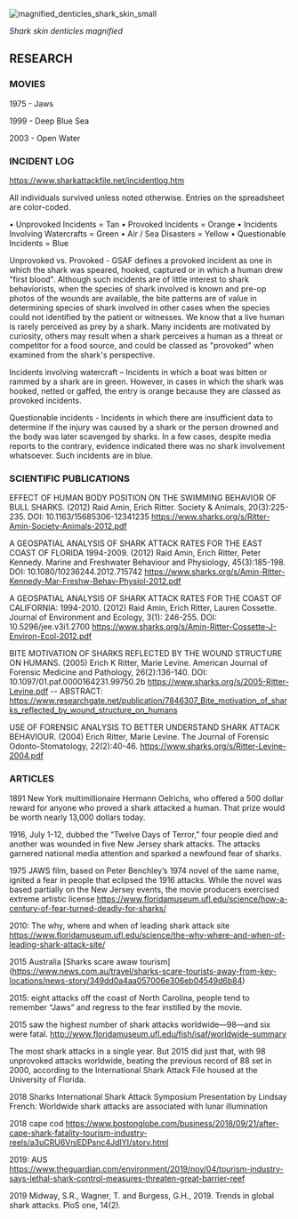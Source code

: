
           
![magnified_denticles_shark_skin_small](https://user-images.githubusercontent.com/76251622/113687839-074cd200-96c9-11eb-9b11-7dd45bc4e4ea.jpg)

*Shark skin denticles magnified*


 
## RESEARCH

### MOVIES

1975 - Jaws

1999 - Deep Blue Sea

2003 - Open Water



### INCIDENT LOG

https://www.sharkattackfile.net/incidentlog.htm

All individuals survived unless noted otherwise.
Entries on the spreadsheet are color-coded.

• Unprovoked Incidents = Tan
• Provoked Incidents = Orange
• Incidents Involving Watercrafts = Green
• Air / Sea Disasters = Yellow
• Questionable Incidents = Blue

Unprovoked vs. Provoked - GSAF defines a provoked incident as one in which the shark was speared, hooked, captured or in which a human drew "first blood". Although such incidents are of little interest to shark behaviorists, when the species of shark involved is known and pre-op photos of the wounds are available, the bite patterns are of value in determining species of shark involved in other cases when the species could not identified by the patient or witnesses. We know that a live human is rarely perceived as prey by a shark. Many incidents are motivated by curiosity, others may result when a shark perceives a human as a threat or competitor for a food source, and could be classed as "provoked" when examined from the shark's perspective.

Incidents involving watercraft – Incidents in which a boat was bitten or rammed by a shark are in green. However, in cases in which the shark was hooked, netted or gaffed, the entry is orange because they are classed as provoked incidents.

Questionable incidents - Incidents in which there are insufficient data to determine if the injury was caused by a shark or the person drowned and the body was later scavenged by sharks. In a few cases, despite media reports to the contrary, evidence indicated there was no shark involvement whatsoever. Such incidents are in blue.



### SCIENTIFIC PUBLICATIONS


EFFECT OF HUMAN BODY POSITION ON THE SWIMMING BEHAVIOR OF BULL SHARKS.
(2012) Raid Amin, Erich Ritter. Society & Animals, 20(3):225-235. DOI: 10.1163/15685306-12341235
https://www.sharks.org/s/Ritter-Amin-Society-Animals-2012.pdf

A GEOSPATIAL ANALYSIS OF SHARK ATTACK RATES FOR THE EAST COAST OF FLORIDA 1994-2009.
(2012) Raid Amin, Erich Ritter, Peter Kennedy. Marine and Freshwater Behaviour and Physiology, 45(3):185-198. DOI: 10.1080/10236244.2012.715742
https://www.sharks.org/s/Amin-Ritter-Kennedy-Mar-Freshw-Behav-Physiol-2012.pdf

A GEOSPATIAL ANALYSIS OF SHARK ATTACK RATES FOR THE COAST OF CALIFORNIA: 1994-2010.
(2012) Raid Amin, Erich Ritter, Lauren Cossette. Journal of Environment and Ecology, 3(1): 246-255. DOI: 10.5296/jee.v3i1.2700
https://www.sharks.org/s/Amin-Ritter-Cossette-J-Environ-Ecol-2012.pdf

BITE MOTIVATION OF SHARKS REFLECTED BY THE WOUND STRUCTURE ON HUMANS.
(2005) Erich K Ritter, Marie Levine. American Journal of Forensic Medicine and Pathology, 26(2):136-140. DOI: 10.1097/01.paf.0000164231.99750.2b
https://www.sharks.org/s/2005-Ritter-Levine.pdf
-- ABSTRACT: https://www.researchgate.net/publication/7846307_Bite_motivation_of_sharks_reflected_by_wound_structure_on_humans

USE OF FORENSIC ANALYSIS TO BETTER UNDERSTAND SHARK ATTACK BEHAVIOUR.
(2004) Erich Ritter, Marie Levine. The Journal of Forensic Odonto-Stomatology, 22(2):40-46.
https://www.sharks.org/s/Ritter-Levine-2004.pdf



### ARTICLES

1891 New York multimillionaire Hermann Oelrichs, who offered a 500 dollar reward for anyone who proved a shark attacked a human. That prize would be worth nearly 13,000 dollars today.

1916, July 1-12, dubbed the “Twelve Days of Terror,” four people died and another was wounded in five New Jersey shark attacks. The attacks garnered national media attention and sparked a newfound fear of sharks.

1975 JAWS film, based on Peter Benchley’s 1974 novel of the same name, ignited a fear in people that eclipsed the 1916 attacks. While the novel was based partially on the New Jersey events, the movie producers exercised extreme artistic license
https://www.floridamuseum.ufl.edu/science/how-a-century-of-fear-turned-deadly-for-sharks/

2010: The why, where and when of leading shark attack site https://www.floridamuseum.ufl.edu/science/the-why-where-and-when-of-leading-shark-attack-site/

2015 Australia
[Sharks scare awaw tourism] (https://www.news.com.au/travel/sharks-scare-tourists-away-from-key-locations/news-story/349dd0a4aa057006e306eb04549d6b84)

2015: eight attacks off the coast of North Carolina, people tend to remember “Jaws” and regress to the fear instilled by the movie.

2015 saw the highest number of shark attacks worldwide—98—and six were fatal.
http://www.floridamuseum.ufl.edu/fish/isaf/worldwide-summary

The most shark attacks in a single year. But 2015 did just that, with 98 unprovoked attacks worldwide, beating the previous record of 88 set in 2000, according to the International Shark Attack File housed at the University of Florida.

2018 Sharks International Shark Attack Symposium Presentation by Lindsay French: Worldwide shark attacks are associated with lunar illumination

2018 cape cod
https://www.bostonglobe.com/business/2018/09/21/after-cape-shark-fatality-tourism-industry-reels/a3uCRU6VnjEDPsnc4JdIYI/story.html

2019: AUS 
https://www.theguardian.com/environment/2019/nov/04/tourism-industry-says-lethal-shark-control-measures-threaten-great-barrier-reef

2019 
Midway, S.R., Wagner, T. and Burgess, G.H., 2019. Trends in global shark attacks. PloS one, 14(2).

